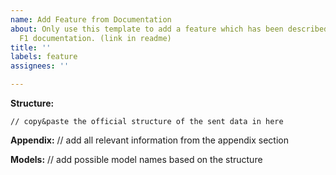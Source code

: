 ```yaml
---
name: Add Feature from Documentation
about: Only use this template to add a feature which has been described in the official
  F1 documentation. (link in readme)
title: ''
labels: feature
assignees: ''

---
```


**Structure:**
```
// copy&paste the official structure of the sent data in here
```

**Appendix:**
// add all relevant information from the appendix section 

**Models:**
// add possible model names based on the structure
